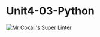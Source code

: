 # Unit4-03-Python
[![Mr Coxall's Super Linter](https://github.com/ICS3U-C-Programming-Serge-H/Unit4-03-Python/workflows/Mr%20Coxall's%20Super%20Linter/badge.svg)](https://github.com/ICS3U-C-Programming-Serge-H/Unit4-03-Python/actions/)

